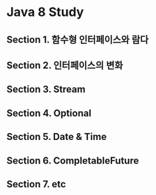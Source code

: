 # Java 8 Study 

## Section 1. 함수형 인터페이스와 람다


## Section 2. 인터페이스의 변화



## Section 3. Stream



## Section 4. Optional



## Section 5. Date & Time



## Section 6. CompletableFuture




## Section 7. etc


